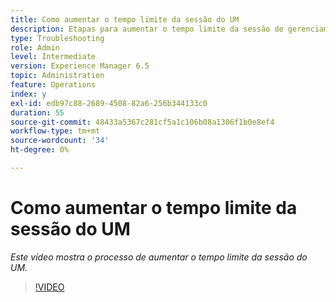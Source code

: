 ```yaml
---
title: Como aumentar o tempo limite da sessão do UM
description: Etapas para aumentar o tempo limite da sessão de gerenciamento de usuário para um usuário
type: Troubleshooting
role: Admin
level: Intermediate
version: Experience Manager 6.5
topic: Administration
feature: Operations
index: y
exl-id: edb97c88-2689-4508-82a6-256b344133c0
duration: 55
source-git-commit: 48433a5367c281cf5a1c106b08a1306f1b0e8ef4
workflow-type: tm+mt
source-wordcount: '34'
ht-degree: 0%

---
```



# Como aumentar o tempo limite da sessão do UM

*Este vídeo mostra o processo de aumentar o tempo limite da sessão do UM.*

>[!VIDEO](https://video.tv.adobe.com/v/335503?quality=12&learn=on)
